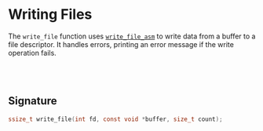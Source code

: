 # Writing Files
The `write_file` function uses [`write_file_asm`](../Assembly/Write-Files.md) to write data from a buffer to a file descriptor. It handles errors, printing an error message if the write operation fails.

<br><br>

## Signature
```c
ssize_t write_file(int fd, const void *buffer, size_t count);
```